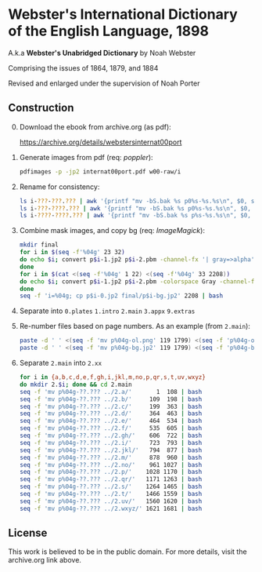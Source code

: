# Webster's International Dictionary of the English Language, 1898

A.k.a **Webster's Unabridged Dictionary** by Noah Webster

Comprising the issues of 1864, 1879, and 1884

Revised and enlarged under the supervision of Noah Porter

## Construction

0. Download the ebook from archive.org (as pdf):

   <https://archive.org/details/webstersinternat00port>

1. Generate images from pdf (req: _poppler_):

   ```sh
   pdfimages -p -jp2 internat00port.pdf w00-raw/i
   ```

2. Rename for consistency:

   ```sh
   ls i-???-???.??? | awk '{printf "mv -bS.bak %s p0%s-%s.%s\n", $0, substr($0, 3, 3), substr($0, 7, 3) + 3 - 3*substr($0, 3, 3), substr($0, 11, 3)}' | bash
   ls i-???-????.??? | awk '{printf "mv -bS.bak %s p0%s-%s.%s\n", $0, substr($0, 3, 3), substr($0, 7, 4) + 3 - 3*substr($0, 3, 3), substr($0, 12, 3)}' | bash
   ls i-????-????.??? | awk '{printf "mv -bS.bak %s p%s-%s.%s\n", $0, substr($0, 3, 4), substr($0, 8, 4) + 3 - 3*substr($0, 3, 4), substr($0, 13, 3)}' | bash
   ```

3. Combine mask images, and copy bg (req: _ImageMagick_):

   ```sh
   mkdir final
   for i in $(seq -f'%04g' 23 32)
   do echo $i; convert p$i-1.jp2 p$i-2.pbm -channel-fx '| gray=>alpha' -quality 95 -colors 255 -alpha Background final/p$i-ol.png
   done
   for i in $(cat <(seq -f'%04g' 1 22) <(seq -f'%04g' 33 2208))
   do echo $i; convert p$i-1.jp2 p$i-2.pbm -colorspace Gray -channel-fx '| gray=>alpha' -quality 92 -alpha Background -colors 16 final/p$i-ol.png
   done
   seq -f 'i=%04g; cp p$i-0.jp2 final/p$i-bg.jp2' 2208 | bash
   ```

4. Separate into `0.plates` `1.intro` `2.main` `3.appx` `9.extras`

5. Re-number files based on page numbers. As an example (from `2.main`):

   ```sh
   paste -d ' ' <(seq -f 'mv p%04g-ol.png' 119 1799) <(seq -f 'p%04g-ol.png' 1 1681) | bash
   paste -d ' ' <(seq -f 'mv p%04g-bg.jp2' 119 1799) <(seq -f 'p%04g-bg.jp2' 1 1681) | bash
   ```

5. Separate `2.main` into `2.xx`

   ```sh
   for i in {a,b,c,d,e,f,gh,i,jkl,m,no,p,qr,s,t,uv,wxyz}
   do mkdir 2.$i; done && cd 2.main
   seq -f 'mv p%04g-??.??? ../2.a/'       1  108 | bash
   seq -f 'mv p%04g-??.??? ../2.b/'     109  198 | bash
   seq -f 'mv p%04g-??.??? ../2.c/'     199  363 | bash
   seq -f 'mv p%04g-??.??? ../2.d/'     364  463 | bash
   seq -f 'mv p%04g-??.??? ../2.e/'     464  534 | bash
   seq -f 'mv p%04g-??.??? ../2.f/'     535  605 | bash
   seq -f 'mv p%04g-??.??? ../2.gh/'    606  722 | bash
   seq -f 'mv p%04g-??.??? ../2.i/'     723  793 | bash
   seq -f 'mv p%04g-??.??? ../2.jkl/'   794  877 | bash
   seq -f 'mv p%04g-??.??? ../2.m/'     878  960 | bash
   seq -f 'mv p%04g-??.??? ../2.no/'    961 1027 | bash
   seq -f 'mv p%04g-??.??? ../2.p/'    1028 1170 | bash
   seq -f 'mv p%04g-??.??? ../2.qr/'   1171 1263 | bash
   seq -f 'mv p%04g-??.??? ../2.s/'    1264 1465 | bash
   seq -f 'mv p%04g-??.??? ../2.t/'    1466 1559 | bash
   seq -f 'mv p%04g-??.??? ../2.uv/'   1560 1620 | bash
   seq -f 'mv p%04g-??.??? ../2.wxyz/' 1621 1681 | bash
   ```

## License

This work is believed to be in the public domain. For more details, visit the archive.org link above.
